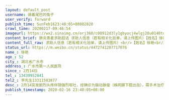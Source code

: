 ```yaml
---
layout: default_post
username: 骑着尾巴的兔子
user_verify: forward
publish_time: SunFeb1623:48:05+08002020
crawl_time: 20200217-09:46:54
imageurl: https://wx2.sinaimg.cn/orj360/c00912d3ly1gbyocj4wlgj20u0140tdl.jpg,https://wx2.sinaimg.cn/orj360/c00912d3ly1gbyockq3x5j20u0140dkq.jpg,https://wx2.sinaimg.cn/orj360/c00912d3ly1gbyocmdqgkj20u0140jyz.jpg,https://wx4.sinaimg.cn/orj360/c00912d3ly1gbyocn92gfj20u0140gql.jpg,https://wx2.sinaimg.cn/orj360/c00912d3ly1gbyoco4odxj20u0140wme.jpg,https://wx1.sinaimg.cn/orj360/c00912d3ly1gbyocoy2fzj20u0140tg1.jpg,https://wx3.sinaimg.cn/orj360/c00912d3ly1gbyocppnsej20u0140wip.jpg
content_brief: 肺炎患者求助超话 求助人信息（若有相关化验单，请上传图片）【姓名】徐艳【年龄】52【所在城市】湖北省广水市【所在小区、社区】广水市第一人民医院【患病时间】2月14日【联系方式】13439952841【其他紧急联系人】李先生13311583877【病情描述】2月14突发剧烈头疼伴随强烈呕吐，经确诊为 ...全文
content_full_raw: 求助人信息（若有相关化验单，请上传图片）<br/>【姓名】徐艳<br/>【年龄】52<br/>【所在城市】湖北省广水市<br/>【所在小区、社区】广水市第一人民医院<br/>【患病时间】2月14日<br/>【联系方式】13439952841<br/>【其他紧急联系人】李先生13311583877<br/>【病情描述】2月14突发剧烈头疼伴随强烈呕吐，经确诊为脑动脉瘤（蛛网膜下腔出血），需手术治疗，这个脑动脉瘤潜在爆裂危险，一旦破裂很难挽回，联系多家有能力手术的医院，均不能收留治疗，多谢各位伸出援助之手，救救我母亲的生命
status_url: https://m.weibo.cn/status/4472741287717076
name_: 徐艳
age_: 52
city_: 湖北省广水市
address_: 广水市第一人民医院
since_: 2月14日
tel_: 13439952841
tel2_: 李先生13311583877
desc_: 2月14突发剧烈头疼伴随强烈呕吐，经确诊为脑动脉瘤（蛛网膜下腔出血），需手术治疗，这个脑动脉瘤潜在爆裂危险，一旦破裂很难挽回，联系多家有能力手术的医院，均不能收留治疗，多谢各位伸出援助之手，救救我母亲的生命
publish_timestamp: 2020-02-16 23:48:05+08:00
---
```

